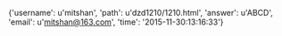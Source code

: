 {'username': u'mitshan', 'path': u'dzd1210/1210.html', 'answer': u'ABCD', 'email': u'mitshan@163.com', 'time': '2015-11-30:13:16:33'}